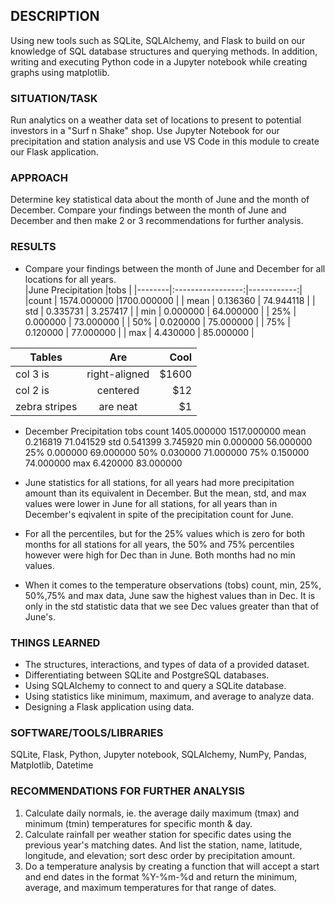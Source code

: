 ## DESCRIPTION
Using new tools such as SQLite, SQLAlchemy, and Flask to build on our knowledge of SQL database structures and querying methods.
In addition, writing and executing Python code in a Jupyter notebook while creating graphs using matplotlib.

### SITUATION/TASK
Run analytics on a weather data set of locations to present to potential investors in a "Surf n Shake" shop.
Use Jupyter Notebook for our precipitation and station analysis and use VS Code in this module to create our Flask application.

### APPROACH
Determine key statistical data about the month of June and the month of December. Compare your findings between the month of June and December and then make 2 or 3 recommendations for further analysis.

### RESULTS
* Compare your findings between the month of June and December for all locations for all years.                                            
  |June Precipitation 	       |tobs         |
  |--------|:-----------------:|------------:|
  |count   |	1574.000000	     |1700.000000  |
  | mean	 |  0.136360	       | 74.944118   |
  | std    | 	0.335731	       | 3.257417    |
  | min	   |  0.000000	       | 64.000000   |
  | 25%	   |  0.000000	       | 73.000000   |
  | 50%	   |  0.020000	       | 75.000000   |
  | 75%    |  0.120000    	   | 77.000000   |
  | max	   |  4.430000         | 85.000000   |
  

| Tables        | Are           | Cool  |
| ------------- |:-------------:| -----:|
| col 3 is      | right-aligned | $1600 |
| col 2 is      | centered      |   $12 |
| zebra stripes | are neat      |    $1 |








   * December Precipitation  tobs
   count	   1405.000000	     1517.000000
   mean	   0.216819	         71.041529
   std	   0.541399	         3.745920
   min    	0.000000	         56.000000
   25%	    0.000000	      69.000000
   50%	    0.030000	      71.000000
   75%	    0.150000	      74.000000
   max	    6.420000	      83.000000

* June statistics for all stations, for all years had more precipitation amount than its equivalent in December.
But the mean, std, and max values were lower in June for all stations, for all years than in December's eqivalent in spite of the precipitation count for June.

* For all the percentiles, but for the 25% values  which is zero for both months for all stations for all years, the 50% and
75% percentiles however were high for Dec than in June.
Both months had no min values.

* When it comes to the temperature observations (tobs) count, min, 25%, 50%,75% and max data, June saw the highest values than in Dec.
It is only in the std statistic data that we see Dec values greater than that of June's.

### THINGS LEARNED
* The structures, interactions, and types of data of a provided dataset.
* Differentiating between SQLite and PostgreSQL databases.
* Using SQLAlchemy to connect to and query a SQLite database.
* Using statistics like minimum, maximum, and average to analyze data.
* Designing a Flask application using data.

### SOFTWARE/TOOLS/LIBRARIES
SQLite, Flask, Python, Jupyter notebook, SQLAlchemy, NumPy, Pandas, Matplotlib, Datetime

### RECOMMENDATIONS FOR FURTHER ANALYSIS
1) Calculate daily normals, ie. the average daily maximum (tmax) and minimum (tmin) temperatures for specific month & day.
2) Calculate rainfall per weather station for specific dates using the previous year's matching dates.
   And list the station, name, latitude, longitude, and elevation; sort desc order by precipitation amount. 
3) Do a temperature analysis by creating a function that will accept a start and end dates in the 
   format %Y-%m-%d and return the minimum, average, and maximum temperatures for that range of dates.
 
